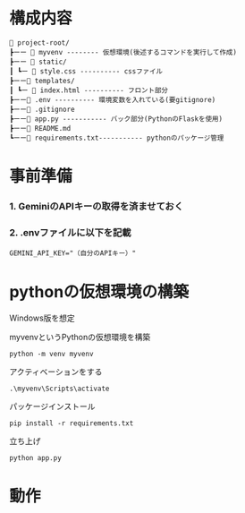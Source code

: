 # 構成内容
```
📂 project-root/
┣ーー 📂 myvenv -------- 仮想環境(後述するコマンドを実行して作成)
┣ーー 📂 static/ 
┃ ┗ー 📜 style.css ---------- cssファイル
┣ーー📂 templates/
┃ ┗ー 📜 index.html ---------- フロント部分
┣ーー📜 .env ---------- 環境変数を入れている(要gitignore)
┣ーー📜 .gitignore
┣ーー📜 app.py ----------- バック部分(PythonのFlaskを使用)
┣ーー📜 README.md
┗ーー📜 requirements.txt----------- pythonのパッケージ管理
```

# 事前準備
### 1. GeminiのAPIキーの取得を済ませておく
### 2. .envファイルに以下を記載
```
GEMINI_API_KEY="（自分のAPIキー）"
```

# pythonの仮想環境の構築
Windows版を想定

myvenvというPythonの仮想環境を構築
```{copy=True}
python -m venv myvenv
```

アクティベーションをする
```{copy=True}
.\myvenv\Scripts\activate
```

パッケージインストール
```{copy=True}
pip install -r requirements.txt
```

立ち上げ
```{copy=True}
python app.py
```

# 動作
